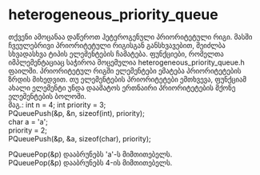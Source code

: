 # heterogeneous_priority_queue    
 თქვენი ამოცანაა დაწეროთ ჰეტეროგენული პრიორიტეტული რიგი. მასში ჩვეულებრივი პრიორიტეტული რიგისგან განსხვავებით, შეიძლბა სხვადასხვა ტიპის ელემენტების ჩამატება. ფუნქციები, რომელთა იმპლემენტაციაც საჭიროა მოცემულია heterogeneous_priority_queue.h ფაილში. პრიორიტეტულ რიგში ელემენტები ემატება პრიორიტეტების ზრდის მიხედვით. თუ ელემენტების პრიორიტეტები ემთხვევა, ფუნქციამ ახალი ელემენტი უნდა დაამატოს ერთნაირი პრიორიტეტების მქონე ელემენტების ბოლოში.    
მაგ.: 
int n = 4;
int priority = 3;  
PQueuePush(&p, &n, sizeof(int), priority);  
char a = 'a';  
priority = 2;  
PQueuePush(&p, &a, sizeof(char), priority);  

PQueuePop(&p) დააბრუნებს 'a'-ს მიმთითებელს.  
PQueuePop(&p) დააბრუნებს 4-ის მიმთითებელს.



